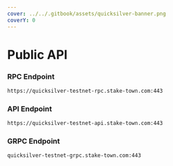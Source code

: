 ```yaml
---
cover: ../../.gitbook/assets/quicksilver-banner.png
coverY: 0
---
```


# Public API

### **RPC Endpoint**

```bash
https://quicksilver-testnet-rpc.stake-town.com:443
```

### **API Endpoint**

```bash
https://quicksilver-testnet-api.stake-town.com:443
```

### **GRPC Endpoint**

```bash
quicksilver-testnet-grpc.stake-town.com:443
```
